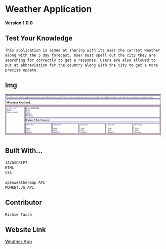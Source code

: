 # Weather Application

**Version 1.0.0**

## Test Your Knowledge

    This application is aimed at sharing with its user the current weather along with the 5 day forecast. User must spell out the city they are searching for correctly to get a response. Users are also allowed to put at abbreviation for the country along with the city to get a more precise update.

## Img

   ![](./img/weatherapp.JPG)

## Built With...

    JAVASCRIPT
    HTML
    CSS

    openweathermap API
    MOMENT.JS API

## Contributor

    Richie Tauch

## Website Link

[Weather App](https://rumtikitum.github.io/WeatherApp/)